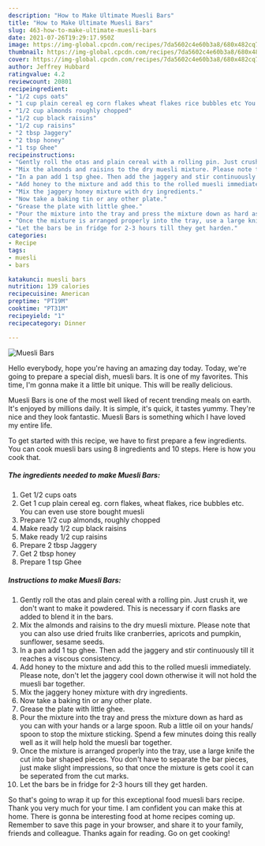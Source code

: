 ```yaml
---
description: "How to Make Ultimate Muesli Bars"
title: "How to Make Ultimate Muesli Bars"
slug: 463-how-to-make-ultimate-muesli-bars
date: 2021-07-26T19:29:17.950Z
image: https://img-global.cpcdn.com/recipes/7da5602c4e60b3a8/680x482cq70/muesli-bars-recipe-main-photo.jpg
thumbnail: https://img-global.cpcdn.com/recipes/7da5602c4e60b3a8/680x482cq70/muesli-bars-recipe-main-photo.jpg
cover: https://img-global.cpcdn.com/recipes/7da5602c4e60b3a8/680x482cq70/muesli-bars-recipe-main-photo.jpg
author: Jeffrey Hubbard
ratingvalue: 4.2
reviewcount: 20801
recipeingredient:
- "1/2 cups oats"
- "1 cup plain cereal eg corn flakes wheat flakes rice bubbles etc You can even use store bought muesli"
- "1/2 cup almonds roughly chopped"
- "1/2 cup black raisins"
- "1/2 cup raisins"
- "2 tbsp Jaggery"
- "2 tbsp honey"
- "1 tsp Ghee"
recipeinstructions:
- "Gently roll the otas and plain cereal with a rolling pin. Just crush it, we don&#39;t want to make it powdered. This is necessary if corn flasks are added to blend it in the bars."
- "Mix the almonds and raisins to the dry muesli mixture. Please note that you can also use dried fruits like cranberries, apricots and pumpkin, sunflower, sesame seeds."
- "In a pan add 1 tsp ghee. Then add the jaggery and stir continuously till it reaches a viscous consistency."
- "Add honey to the mixture and add this to the rolled muesli immediately. Please note, don&#39;t let the jaggery cool down otherwise it will not hold the muesli bar together."
- "Mix the jaggery honey mixture with dry ingredients."
- "Now take a baking tin or any other plate."
- "Grease the plate with little ghee."
- "Pour the mixture into the tray and press the mixture down as hard as you can with your hands or a large spoon. Rub a little oil on your hands/ spoon to stop the mixture sticking. Spend a few minutes doing this really well as it will help hold the muesli bar together."
- "Once the mixture is arranged properly into the tray, use a large knife the cut into bar shaped pieces. You don&#39;t have to separate the bar pieces, just make slight impressions, so that once the mixture is gets cool it can be seperated from the cut marks."
- "Let the bars be in fridge for 2-3 hours till they get harden."
categories:
- Recipe
tags:
- muesli
- bars

katakunci: muesli bars 
nutrition: 139 calories
recipecuisine: American
preptime: "PT19M"
cooktime: "PT31M"
recipeyield: "1"
recipecategory: Dinner

---
```



![Muesli Bars](https://img-global.cpcdn.com/recipes/7da5602c4e60b3a8/680x482cq70/muesli-bars-recipe-main-photo.jpg)

Hello everybody, hope you're having an amazing day today. Today, we're going to prepare a special dish, muesli bars. It is one of my favorites. This time, I'm gonna make it a little bit unique. This will be really delicious.



Muesli Bars is one of the most well liked of recent trending meals on earth. It's enjoyed by millions daily. It is simple, it's quick, it tastes yummy. They're nice and they look fantastic. Muesli Bars is something which I have loved my entire life.


To get started with this recipe, we have to first prepare a few ingredients. You can cook muesli bars using 8 ingredients and 10 steps. Here is how you cook that.

<!--inarticleads1-->

##### The ingredients needed to make Muesli Bars:

1. Get 1/2 cups oats
1. Get 1 cup plain cereal eg. corn flakes, wheat flakes, rice bubbles etc. You can even use store bought muesli
1. Prepare 1/2 cup almonds, roughly chopped
1. Make ready 1/2 cup black raisins
1. Make ready 1/2 cup raisins
1. Prepare 2 tbsp Jaggery
1. Get 2 tbsp honey
1. Prepare 1 tsp Ghee




<!--inarticleads2-->

##### Instructions to make Muesli Bars:

1. Gently roll the otas and plain cereal with a rolling pin. Just crush it, we don&#39;t want to make it powdered. This is necessary if corn flasks are added to blend it in the bars.
1. Mix the almonds and raisins to the dry muesli mixture. Please note that you can also use dried fruits like cranberries, apricots and pumpkin, sunflower, sesame seeds.
1. In a pan add 1 tsp ghee. Then add the jaggery and stir continuously till it reaches a viscous consistency.
1. Add honey to the mixture and add this to the rolled muesli immediately. Please note, don&#39;t let the jaggery cool down otherwise it will not hold the muesli bar together.
1. Mix the jaggery honey mixture with dry ingredients.
1. Now take a baking tin or any other plate.
1. Grease the plate with little ghee.
1. Pour the mixture into the tray and press the mixture down as hard as you can with your hands or a large spoon. Rub a little oil on your hands/ spoon to stop the mixture sticking. Spend a few minutes doing this really well as it will help hold the muesli bar together.
1. Once the mixture is arranged properly into the tray, use a large knife the cut into bar shaped pieces. You don&#39;t have to separate the bar pieces, just make slight impressions, so that once the mixture is gets cool it can be seperated from the cut marks.
1. Let the bars be in fridge for 2-3 hours till they get harden.




So that's going to wrap it up for this exceptional food muesli bars recipe. Thank you very much for your time. I am confident you can make this at home. There is gonna be interesting food at home recipes coming up. Remember to save this page in your browser, and share it to your family, friends and colleague. Thanks again for reading. Go on get cooking!
